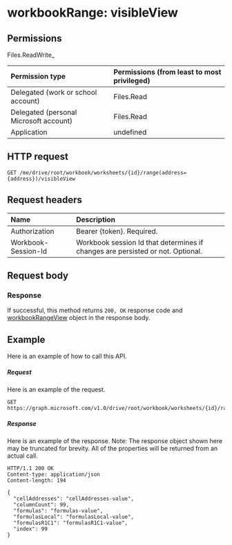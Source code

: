 # workbookRange: visibleView


## Permissions
Files.ReadWrite_

|Permission type      | Permissions (from least to most privileged)              | 
|:--------------------|:---------------------------------------------------------| 
|Delegated (work or school account) | Files.Read    | 
|Delegated (personal Microsoft account) | Files.Read    | 
|Application | undefined | 

## HTTP request
<!-- { "blockType": "ignored" } -->
```http
GET /me/drive/root/workbook/worksheets/{id}/range(address={address})/visibleView
```
## Request headers
| Name       | Description|
|:---------------|:----------|
| Authorization  | Bearer {token}. Required. |
| Workbook-Session-Id  | Workbook session Id that determines if changes are persisted or not. Optional.|

## Request body

### Response
If successful, this method returns `200, OK` response code and [workbookRangeView](../resources/workbookrangeview.md) object in the response body.

## Example
Here is an example of how to call this API.
##### Request
Here is an example of the request.
<!-- {
  "blockType": "request",
  "name": "workbookrange_visibleview"
}-->
```http
GET https://graph.microsoft.com/v1.0/drive/root/workbook/worksheets/{id}/range(addres='A1:Z10')/visibleView
```

##### Response
Here is an example of the response. Note: The response object shown here may be truncated for brevity. All of the properties will be returned from an actual call.
<!-- {
  "blockType": "response",
  "truncated": true,
  "@odata.type": "microsoft.graph.workbookRangeView"
} -->
```http
HTTP/1.1 200 OK
Content-type: application/json
Content-length: 194

{
  "cellAddresses": "cellAddresses-value",
  "columnCount": 99,
  "formulas": "formulas-value",
  "formulasLocal": "formulasLocal-value",
  "formulasR1C1": "formulasR1C1-value",
  "index": 99
}
```